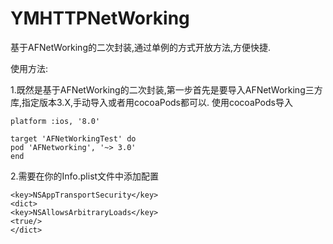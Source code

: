 # YMHTTPNetWorking
基于AFNetWorking的二次封装,通过单例的方式开放方法,方便快捷.

使用方法:

1.既然是基于AFNetWorking的二次封装,第一步首先是要导入AFNetWorking三方库,指定版本3.X,手动导入或者用cocoaPods都可以.
使用cocoaPods导入
```
platform :ios, '8.0'

target 'AFNetWorkingTest' do
pod 'AFNetworking', '~> 3.0'
end
```
2.需要在你的Info.plist文件中添加配置
```
<key>NSAppTransportSecurity</key>
<dict>
<key>NSAllowsArbitraryLoads</key>
<true/>
</dict>
```
